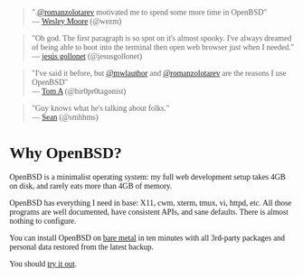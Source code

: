 <style><!-- BODY, H1, H2 {
  font-family: "Comic Sans MS", "Chalkboard SE", "Comic Neue";
}--></style>

> ".<a
href="https://mobile.twitter.com/romanzolotarev">@romanzolotarev</a>
motivated me to spend some more time in OpenBSD"<br>&mdash;
[Wesley Moore](https://mobile.twitter.com/wezm/status/987251788821684224 "20 April 2018")
(@wezm)

> "Oh god. The first paragraph is so spot on it's almost spooky. I've
always dreamed of being able to boot into the terminal then open web
browser just when I needed."<br>&mdash;
[jes&uacute;s gollonet](https://mobile.twitter.com/jesusgollonet/status/930376114110951424 "14 November 2017")
(@jesusgollonet)

> "I've said it before, but <a
href="https://mobile.twitter.com/mwlauthor">@mwlauthor</a> and <a
href="https://mobile.twitter.com/romanzolotarev">@romanzolotarev</a> are
the reasons I use OpenBSD"<br>&mdash;
[Tom A](https://mobile.twitter.com/hir0pr0tagonist/status/986292987566149632 "17 April 2018")
(@hir0pr0tagonist)

> "Guy knows what he's talking about folks."<br>&mdash;
[Sean](https://mobile.twitter.com/smhhms/status/930470965754114052 "14 November 2017")
(@smhhms)


# Why OpenBSD?

OpenBSD is a minimalist operating system: my full web development
setup takes 4GB on disk, and rarely eats more than 4GB of memory.

OpenBSD has everything I need in base: X11, cwm, xterm, tmux, vi,
httpd, etc. All those programs are well documented, have consistent
APIs, and sane defaults. There is almost nothing to configure.

You can install OpenBSD on [bare metal](/openbsd/hardware.html) in
ten minutes with all 3rd-party packages and personal data restored
from the latest backup.

You should [try it out](/openbsd/).
